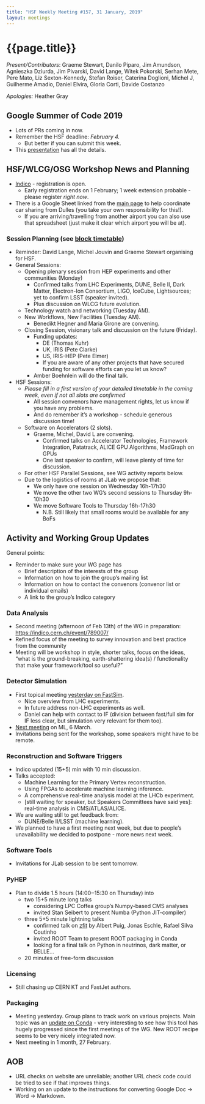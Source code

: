 ```yaml
---
title: "HSF Weekly Meeting #157, 31 January, 2019"
layout: meetings
---
```


# {{page.title}}

*Present/Contributors*: Graeme Stewart, Danilo Piparo, Jim Amundson,
Agnieszka Dziurda, Jim Pivarski, David Lange, Witek Pokorski, Serhan
Mete, Pere Mato, Liz Sexton-Kennedy, Stefan Roiser, Caterina Doglioni,
Michel J, Guilherme Amadio, Daniel Elvira, Gloria Corti, Davide
Costanzo

*Apologies:* Heather Gray

## Google Summer of Code 2019
  - Lots of PRs coming in now.
  - Remember the HSF deadline: *February 4.*
      - But better if you can submit this week.
  - This
    [<span class="underline">presentation</span>](https://indico.cern.ch/event/785562/)
    has all the
    details.

## HSF/WLCG/OSG Workshop News and Planning
  - [<span class="underline">Indico</span>](https://indico.cern.ch/event/759388/) - registration is open.
      - Early registration ends on 1 February; 1 week extension
        probable - please register *right now*.
  - There is a Google Sheet linked from the
    [<span class="underline">main
    page</span>](https://indico.cern.ch/event/759388/) to help
    coordinate car sharing from Dulles (you take your own
    responsibility for this\!).
      - If you are arriving/travelling from another airport you can
        also use that spreadsheet (just make it clear which airport
        you will be at).

### Session Planning (see [<span class="underline">block timetable</span>](https://indico.cern.ch/event/759388/timetable/#all))
  - Reminder: David Lange, Michel Jouvin and Graeme Stewart organising
    for HSF.
  - General Sessions:
      - Opening plenary session from HEP experiments and other
        communities (Monday)
          - Confirmed talks from LHC Experiments, DUNE, Belle II, Dark
            Matter, Electron-Ion Consortium, LIGO, IceCube,
            Lightsources; yet to confirm LSST (speaker invited).
          - Plus discussion on WLCG future evolution.
      - Technology watch and networking (Tuesday AM).
      - New Workflows, New Facilities (Tuesday AM).
          - Benedikt Hegner and Maria Girone are convening.
      - Closing Session, visionary talk and discussion on the future
        (Friday).
          - Funding updates:
              - DE (Thomas Kuhr)
              - UK, IRIS (Pete Clarke)
              - US, IRIS-HEP (Pete Elmer)
              - If you are aware of any other projects that have
                secured funding for software efforts can you let us
                know?
          - Amber Boehnlein will do the final talk.
  - HSF Sessions:
      - *Please fill in a first version of your detailed timetable in
        the coming week, even if not all slots are confirmed*
          - All session convenors have management rights, let us know
            if you have any problems.
          - And do remember it’s a workshop - schedule generous
            discussion time\!
      - Software on Accelerators (2 slots).
          - Graeme, Michel, David L are convening.
              - Confirmed talks on Accelerator Technologies, Framework
                Integration, Patatrack, ALICE GPU Algorithms, MadGraph
                on GPUs
              - One last speaker to confirm, will leave plenty of time
                for discussion.
      - For other HSF Parallel Sessions, see WG activity reports
        below.
      - Due to the logistics of rooms at JLab we propose that:
          - We only have one session on Wednesday 16h-17h30
          - We move the other two WG’s second sessions to Thursday
            9h-10h30
          - We move Software Tools to Thursday 16h-17h30
              - N.B. Still likely that small rooms would be available
                for any BoFs

## Activity and Working Group Updates
General points:
  - Reminder to make sure your WG page has
      - Brief description of the interests of the group
      - Information on how to join the group’s mailing list
      - Information on how to contact the convenors (convenor list or
        individual emails)
      - A link to the group’s Indico category

### Data Analysis
  - Second meeting (afternoon of Feb 13th) of the WG in preparation:
    [<span class="underline">https://indico.cern.ch/event/789007/</span>](https://indico.cern.ch/event/789007/)
  - Refined focus of the meeting to survey innovation and best
    practice from the community
  - Meeting will be workshop in style, shorter talks, focus on the
    ideas, “what is the ground-breaking, earth-shattering idea(s) /
    functionality that make your framework/tool so useful?”

### Detector Simulation
  - First topical meeting [<span class="underline">yesterday on
    FastSim</span>](https://indico.cern.ch/event/782507/).
      - Nice overview from LHC experiments.
      - In future address non-LHC experiments as well.
      - Daniel can help with contact to IF (division between fast/full
        sim for IF less clear, but simulation very relevant for them
        too).
  - [<span class="underline">Next
    meeting</span>](https://indico.cern.ch/event/782508/) on ML, 6
    March.
  - Invitations being sent for the workshop, some speakers might have
    to be remote.

### Reconstruction and Software Triggers
  - Indico updated (15+5) min with 10 min discussion.
  - Talks accepted:
      - Machine Learning for the Primary Vertex reconstruction.
      - Using FPGAs to accelerate machine learning inference.
      - A comprehensive real-time analysis model at the LHCb
        experiment.
      - \[still waiting for speaker, but Speakers Committees have said
        yes\]: real-time analysis in CMS/ATLAS/ALICE.
  - We are waiting still to get feedback from:
      - DUNE/Belle II/LSST (machine learning).
  - We planned to have a first meeting next week, but due to people’s
    unavailability we decided to postpone - more news next week.

### Software Tools
  - Invitations for JLab session to be sent tomorrow.

### PyHEP
  - Plan to divide 1.5 hours (14:00‒15:30 on Thursday) into
      - two 15+5 minute long talks
          - considering LPC Coffea group’s Numpy-based CMS analyses
          - invited Stan Seibert to present Numba (Python
            JIT-compiler)
      - three 5+5 minute lightning talks
          - confirmed talk on
            [<span class="underline">zfit</span>](https://github.com/zfit/zfit)
            by Albert Puig, Jonas Eschle, Rafael Silva Coutinho
          - invited ROOT Team to present ROOT packaging in Conda
          - looking for a final talk on Python in neutrinos, dark
            matter, or BELLE...
      - 20 minutes of free-form discussion

### Licensing
  - Still chasing up CERN KT and FastJet authors.

### Packaging
  - Meeting yesterday. Group plans to track work on various projects.
    Main topic was an [<span class="underline">update on
    Conda</span>](https://indico.cern.ch/event/790021/contributions/3301108/attachments/1787718/2911364/2019-01-30_HSF-Packaging-Conda.pdf) -
    very interesting to see how this tool has hugely progressed
    since the first meetings of the WG. New ROOT recipe seems to be
    very nicely integrated now.
  - Next meeting in 1 month, 27 February.

## AOB
  - URL checks on website are unreliable; another URL check code could
    be tried to see if that improves things.
  - Working on an update to the instructions for converting Google Doc
    -\> Word -\> Markdown.
